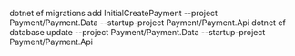 dotnet ef migrations add InitialCreatePayment --project Payment/Payment.Data --startup-project Payment/Payment.Api
dotnet ef database update --project Payment/Payment.Data --startup-project Payment/Payment.Api